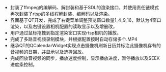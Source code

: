 - 封装了ffmpeg的编解码、解封装和基于SDL的渲染接口，并使用责任链模式再次封装了rtsp的多线程解封装、编解码以及渲染。
- 界面基于QT开发，完成了右键菜单调整预览窗口数量1_4_9_16，默认为4窗口渲染，以及右键设置相机配置的读取显示以及增删改，
- 用户通过鼠标拖拽到指定渲染窗口实现rtsp相机的播放。
- 完成了多路音视频录制模块，并根据配置按时自动存储多个.MP4
- 继承QT的QCalendarWidget实现点击摄像机刷新日历并标注此摄像机存有的音视频的日期，并显示以及选择回放。
- 完成回放音视频的同步，播放速度控制，显示播放进度，暂停播放以及SEEK进度条控制。
